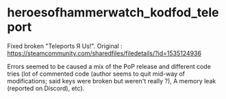 # heroesofhammerwatch_kodfod_teleport

Fixed broken "Teleports Я Us!". Original : https://steamcommunity.com/sharedfiles/filedetails/?id=1535124936

Errors seemed to be caused a mix of the PoP release and different code tries (lot of commented code (author seems to quit mid-way of modifications; said keys were broken but weren't really ?), A memory leak (reported on Discord), etc).

